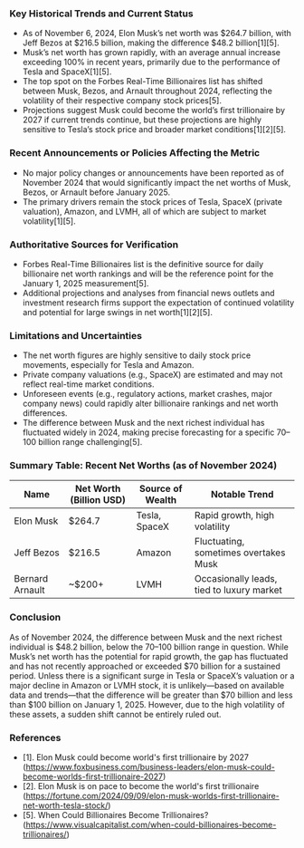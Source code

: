 ### Key Historical Trends and Current Status

- As of November 6, 2024, Elon Musk’s net worth was $264.7 billion, with Jeff Bezos at $216.5 billion, making the difference $48.2 billion[1][5].
- Musk’s net worth has grown rapidly, with an average annual increase exceeding 100% in recent years, primarily due to the performance of Tesla and SpaceX[1][5].
- The top spot on the Forbes Real-Time Billionaires list has shifted between Musk, Bezos, and Arnault throughout 2024, reflecting the volatility of their respective company stock prices[5].
- Projections suggest Musk could become the world’s first trillionaire by 2027 if current trends continue, but these projections are highly sensitive to Tesla’s stock price and broader market conditions[1][2][5].

### Recent Announcements or Policies Affecting the Metric

- No major policy changes or announcements have been reported as of November 2024 that would significantly impact the net worths of Musk, Bezos, or Arnault before January 2025.
- The primary drivers remain the stock prices of Tesla, SpaceX (private valuation), Amazon, and LVMH, all of which are subject to market volatility[1][5].

### Authoritative Sources for Verification

- Forbes Real-Time Billionaires list is the definitive source for daily billionaire net worth rankings and will be the reference point for the January 1, 2025 measurement[5].
- Additional projections and analyses from financial news outlets and investment research firms support the expectation of continued volatility and potential for large swings in net worth[1][2][5].

### Limitations and Uncertainties

- The net worth figures are highly sensitive to daily stock price movements, especially for Tesla and Amazon.
- Private company valuations (e.g., SpaceX) are estimated and may not reflect real-time market conditions.
- Unforeseen events (e.g., regulatory actions, market crashes, major company news) could rapidly alter billionaire rankings and net worth differences.
- The difference between Musk and the next richest individual has fluctuated widely in 2024, making precise forecasting for a specific $70–$100 billion range challenging[5].

### Summary Table: Recent Net Worths (as of November 2024)

| Name         | Net Worth (Billion USD) | Source of Wealth | Notable Trend |
|--------------|------------------------|------------------|---------------|
| Elon Musk    | $264.7                 | Tesla, SpaceX    | Rapid growth, high volatility |
| Jeff Bezos   | $216.5                 | Amazon           | Fluctuating, sometimes overtakes Musk |
| Bernard Arnault | ~$200+              | LVMH             | Occasionally leads, tied to luxury market |

### Conclusion

As of November 2024, the difference between Musk and the next richest individual is $48.2 billion, below the $70–$100 billion range in question. While Musk’s net worth has the potential for rapid growth, the gap has fluctuated and has not recently approached or exceeded $70 billion for a sustained period. Unless there is a significant surge in Tesla or SpaceX’s valuation or a major decline in Amazon or LVMH stock, it is unlikely—based on available data and trends—that the difference will be greater than $70 billion and less than $100 billion on January 1, 2025. However, due to the high volatility of these assets, a sudden shift cannot be entirely ruled out.

### References

- [1]. Elon Musk could become world's first trillionaire by 2027 (https://www.foxbusiness.com/business-leaders/elon-musk-could-become-worlds-first-trillionaire-2027)
- [2]. Elon Musk is on pace to become the world's first trillionaire (https://fortune.com/2024/09/09/elon-musk-worlds-first-trillionaire-net-worth-tesla-stock/)
- [5]. When Could Billionaires Become Trillionaires? (https://www.visualcapitalist.com/when-could-billionaires-become-trillionaires/)